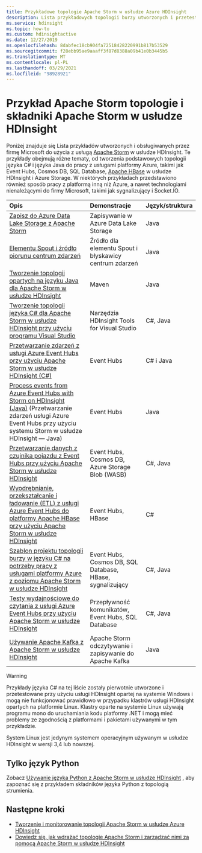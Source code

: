 ```yaml
---
title: Przykładowe topologie Apache Storm w usłudze Azure HDInsight
description: Lista przykładowych topologii burzy utworzonych i przetestowanych przy użyciu Apache Storm w usłudze HDInsight, w tym podstawowych topologii języka C# i Java oraz pracy z Event Hubs.
ms.service: hdinsight
ms.topic: how-to
ms.custom: hdinsightactive
ms.date: 12/27/2019
ms.openlocfilehash: 8dabfec18cb904fa72518428220991b817b53529
ms.sourcegitcommit: f28ebb95ae9aaaff3f87d8388a09b41e0b3445b5
ms.translationtype: MT
ms.contentlocale: pl-PL
ms.lasthandoff: 03/29/2021
ms.locfileid: "98928921"
---
```

# <a name="example-apache-storm-topologies-and-components-for-apache-storm-on-hdinsight"></a>Przykład Apache Storm topologie i składniki Apache Storm w usłudze HDInsight

Poniżej znajduje się Lista przykładów utworzonych i obsługiwanych przez firmę Microsoft do użycia z usługą [Apache Storm](https://storm.apache.org/) w usłudze HDInsight. Te przykłady obejmują różne tematy, od tworzenia podstawowych topologii języka C# i języka Java do pracy z usługami platformy Azure, takimi jak Event Hubs, Cosmos DB, SQL Database, [Apache HBase](https://hbase.apache.org/) w usłudze HDInsight i Azure Storage. W niektórych przykładach przedstawiono również sposób pracy z platformą inną niż Azure, a nawet technologiami nienależącymi do firmy Microsoft, takimi jak sygnalizujący i Socket.IO.

| Opis | Demonstracje | Język/struktura |
|:--- |:--- |:--- |
| [Zapisz do Azure Data Lake Storage z Apache Storm](apache-storm-write-data-lake-store.md) |Zapisywanie w Azure Data Lake Storage |Java |
| [Elementu Spout i źródło piorunu centrum zdarzeń](https://github.com/apache/storm/tree/master/external/storm-eventhubs) |Źródło dla elementu Spout i błyskawicy centrum zdarzeń |Java |
| [Tworzenie topologii opartych na języku Java dla Apache Storm w usłudze HDInsight][5797064f] |Maven |Java |
| [Tworzenie topologii języka C# dla Apache Storm w usłudze HDInsight przy użyciu programu Visual Studio][16fce2d1] |Narzędzia HDInsight Tools for Visual Studio |C#, Java |
| [Przetwarzanie zdarzeń z usługi Azure Event Hubs przy użyciu Apache Storm w usłudze HDInsight (C#)][844d1d81] |Event Hubs |C# i Java |
| [Process events from Azure Event Hubs with Storm on HDInsight (Java)](https://github.com/Azure-Samples/hdinsight-java-storm-eventhub) (Przetwarzanie zdarzeń usługi Azure Event Hubs przy użyciu systemu Storm w usłudze HDInsight — Java) |Event Hubs |Java |
| [Przetwarzanie danych z czujnika pojazdu z Event Hubs przy użyciu Apache Storm w usłudze HDInsight][246ee964] |Event Hubs, Cosmos DB, Azure Storage Blob (WASB) |C#, Java |
| [Wyodrębnianie, przekształcanie i ładowanie (ETL) z usługi Azure Event Hubs do platformy Apache HBase przy użyciu Apache Storm w usłudze HDInsight][b4b68194] |Event Hubs, HBase |C# |
| [Szablon projektu topologii burzy w języku C# na potrzeby pracy z usługami platformy Azure z poziomu Apache Storm w usłudze HDInsight][ce0c02a2] |Event Hubs, Cosmos DB, SQL Database, HBase, sygnalizujący |C#, Java |
| [Testy wydajnościowe do czytania z usługi Azure Event Hubs przy użyciu Apache Storm w usłudze HDInsight][d6c540e3] |Przepływność komunikatów, Event Hubs, SQL Database |C#, Java |
| [Używanie Apache Kafka z Apache Storm w usłudze HDInsight](../hdinsight-apache-storm-with-kafka.md) | Apache Storm odczytywanie i zapisywanie do Apache Kafka | Java |

> [!WARNING]  
> Przykłady języka C# na tej liście zostały pierwotnie utworzone i przetestowane przy użyciu usługi HDInsight opartej na systemie Windows i mogą nie funkcjonować prawidłowo w przypadku klastrów usługi HDInsight opartych na platformie Linux. Klastry oparte na systemie Linux używają programu mono do uruchamiania kodu platformy .NET i mogą mieć problemy ze zgodnością z platformami i pakietami używanymi w tym przykładzie.
>
> System Linux jest jedynym systemem operacyjnym używanym w usłudze HDInsight w wersji 3,4 lub nowszej.

## <a name="python-only"></a>Tylko język Python

Zobacz [Używanie języka Python z Apache Storm w usłudze HDInsight](apache-storm-develop-python-topology.md) , aby zapoznać się z przykładem składników języka Python z topologią strumienia.

## <a name="next-steps"></a>Następne kroki

* [Tworzenie i monitorowanie topologii Apache Storm w usłudze Azure HDInsight](./apache-storm-quickstart.md)
* [Dowiedz się, jak wdrażać topologie Apache Storm i zarządzać nimi za pomocą Apache Storm w usłudze HDInsight][6eb0d3b8]

[6eb0d3b8]:apache-storm-deploy-monitor-topology-linux.md "Dowiedz się, jak wdrażać topologie za pomocą pulpitu nawigacyjnego Apache Storm opartego na sieci Web i interfejsu użytkownika burzy oraz narzędzi HDInsight Tools for Visual Studio."
[16fce2d1]:apache-storm-develop-csharp-visual-studio-topology.md "Dowiedz się, jak tworzyć topologie burzy w języku C# przy użyciu narzędzi HDInsight Tools for Visual Studio."
[5797064f]:apache-storm-develop-java-topology.md "Dowiedz się, jak tworzyć topologie burzy w języku Java przy użyciu Maven, tworząc podstawową topologię WORDCOUNT."
[844d1d81]:apache-storm-develop-csharp-event-hub-topology.md "Dowiedz się, jak odczytywać i zapisywać dane z usługi Azure Event Hubs przy użyciu burzy w usłudze HDInsight."
[246ee964]: https://github.com/hdinsight/hdinsight-storm-examples/blob/master/IotExample/README.md "Dowiedz się, jak używać topologii burzy do odczytywania wiadomości z usługi Azure Event Hubs, odczytywania dokumentów z Azure Cosmos DB danych i zapisywania ich w usłudze Azure Storage."
[d6c540e3]: https://github.com/hdinsight/hdinsight-storm-examples/blob/master/EventCountExample "Kilka topologii do zademonstrowania przepływności podczas czytania z platformy Azure Event Hubs i przechowywania do SQL Database przy użyciu Apache Storm w usłudze HDInsight."
[b4b68194]: https://github.com/hdinsight/hdinsight-storm-examples/blob/master/RealTimeETLExample "Dowiedz się, jak odczytywać dane z usługi Azure Event Hubs, agregować & przekształcać dane, a następnie przechować je w usłudze HBase w usłudze HDInsight."
[ce0c02a2]: https://github.com/hdinsight/hdinsight-storm-examples/tree/master/templates/HDInsightStormExamples "Ten projekt zawiera szablony dla elementy Spout, piorunów i topologii do współpracy z różnymi usługami platformy Azure, takimi jak Event Hubs, Cosmos DB i SQL Database."
